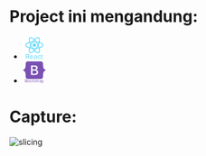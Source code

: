 # Project ini mengandung:
- <img src="https://raw.githubusercontent.com/devicons/devicon/master/icons/react/react-original-wordmark.svg" alt="react" width="40" height="40"/>
-  <img src="https://raw.githubusercontent.com/devicons/devicon/master/icons/bootstrap/bootstrap-plain-wordmark.svg" alt="bootstrap" width="40" height="40"/>

# Capture:

![slicing](https://user-images.githubusercontent.com/61405169/200304111-81ee1698-82ac-42f3-984e-049e0a171e32.png)
